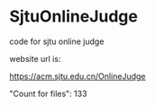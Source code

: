 # SjtuOnlineJudge
code for sjtu online judge

website url is:

https://acm.sjtu.edu.cn/OnlineJudge

"Count for files": 133
